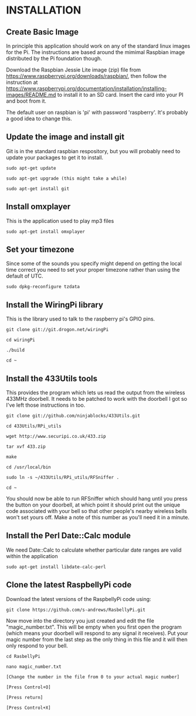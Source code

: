 INSTALLATION
============

Create Basic Image
------------------

In principle this application should work on any of the standard linux images for the Pi.  The instructions are based around the mimimal Raspbian image distributed by the Pi foundation though.

Download the Raspbian Jessie Lite image (zip) file from https://www.raspberrypi.org/downloads/raspbian/, then follow the instruction at https://www.raspberrypi.org/documentation/installation/installing-images/README.md to install it to an SD card.  Insert the card into your PI and boot from it.

The default user on raspbian is 'pi' with password 'raspberry'.  It's probably a good idea to change this.


Update the image and install git
--------------------------------

Git is in the standard raspbian respository, but you will probably need to update your packages to get it to install.

```
sudo apt-get update

sudo apt-get upgrade (this might take a while)

sudo apt-get install git
```

Install omxplayer
-----------------

This is the application used to play mp3 files

```
sudo apt-get install omxplayer
```

Set your timezone
-----------------

Since some of the sounds you specify might depend on getting the local time correct you need to set your proper timezone rather than using the default of UTC.

```
sudo dpkg-reconfigure tzdata
```


Install the WiringPi library
----------------------------

This is the library used to talk to the raspberry pi's GPIO pins.

```
git clone git://git.drogon.net/wiringPi

cd wiringPi

./build

cd ~

```

Install the 433Utils tools
--------------------------

This provides the program which lets us read the output from the wireless 433MHz doorbell.  It needs to be patched to work with the doorbell I got so I've left those instructions in too.

```
git clone git://github.com/ninjablocks/433Utils.git

cd 433Utils/RPi_utils

wget http://www.securipi.co.uk/433.zip

tar xvf 433.zip

make

cd /usr/local/bin

sudo ln -s ~/433Utils/RPi_utils/RFSniffer .

cd ~
```

You should now be able to run RFSniffer which should hang until you press the button on your doorbell, at which point it should print out the unique code associated with your bell so that other people's nearby wireless bells won't set yours off.  Make a note of this number as you'll need it in a minute.

Install the Perl Date::Calc module
----------------------------------

We need Date::Calc to calculate whether particular date ranges are valid within the application

```
sudo apt-get install libdate-calc-perl
```

Clone the latest RaspbellyPi code
---------------------------------

Download the latest versions of the RaspbellyPi code using:

```
git clone https://github.com/s-andrews/RasbellyPi.git
```

Now move into the directory you just created and edit the file "magic_number.txt".  This will be empty when you first open the program (which means your doorbell will respond to any signal it receives).  Put your magic number from the last step as the only thing in this file and it will then only respond to your bell.

```
cd RasbellyPi

nano magic_number.txt

[Change the number in the file from 0 to your actual magic number]

[Press Control+O]

[Press return]

[Press Control+X]
```

